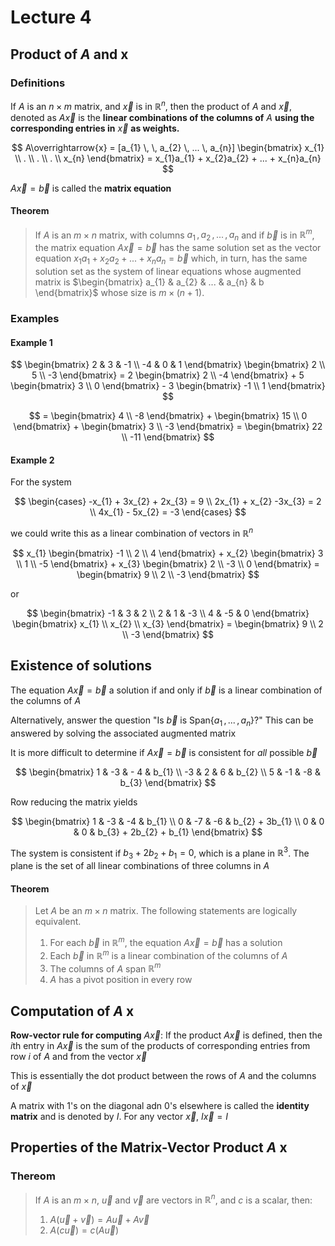 # Lecture 4

## Product of *A* and **x**

### Definitions

If $A$ is an $n \times m$ matrix, and $\overrightarrow{x}$ is in $\mathbb{R}^{n}$, then the product of *A* and $\overrightarrow{x}$, denoted as $A \overrightarrow{x}$ is the **linear combinations of the columns of** $A$ **using the corresponding entries in** $\overrightarrow{x}$ **as weights.**

$$
	A\overrightarrow{x} = [a_{1} \, \, a_{2} \, ... \, a_{n}] 
	\begin{bmatrix}
		x_{1} \\ . \\ . \\ . \\ x_{n}
	\end{bmatrix} = 
	x_{1}a_{1} + x_{2}a_{2} + ... + x_{n}a_{n}
$$

$A\overrightarrow{x} = \overrightarrow{b}$ is called the **matrix equation**

#### Theorem

> If $A$ is an $m \times n$ matrix, with columns $a_{1} \,, a_{2} \,, ... \,, a_{n}$ and if $\overrightarrow{b}$ is in $\mathbb{R}^{m}$, the matrix equation $A\overrightarrow{x} = \overrightarrow{b}$ has the same solution set as the vector equation $x_{1}a_{1} + x_{2}a_{2} + ... + x_{n}a_{n} = \overrightarrow{b}$ which, in turn, has the same solution set as the system of linear equations whose augmented matrix is $\begin{bmatrix} a_{1} & a_{2} & ... & a_{n} & b \end{bmatrix}$ whose size is $m \times (n + 1)$.

### Examples

#### Example 1

$$
	\begin{bmatrix}
		2 & 3 & -1 \\
		-4 & 0 & 1
	\end{bmatrix}
	\begin{bmatrix}
		2 \\ 5 \\ -3
	\end{bmatrix} =
	2 \begin{bmatrix} 2 \\ -4 \end{bmatrix} +
	5 \begin{bmatrix} 3 \\ 0 \end{bmatrix} -
	3 \begin{bmatrix} -1 \\ 1 \end{bmatrix} 
$$

$$
	= \begin{bmatrix} 4 \\ -8 \end{bmatrix} + 
	\begin{bmatrix} 15 \\ 0 \end{bmatrix} + 
	\begin{bmatrix} 3 \\ -3 \end{bmatrix} =
	\begin{bmatrix} 22 \\ -11 \end{bmatrix}
$$

#### Example 2

For the system

$$
	\begin{cases}
		-x_{1} + 3x_{2} + 2x_{3} = 9 \\
		2x_{1} + x_{2} -3x_{3} = 2 \\
		4x_{1} - 5x_{2} = -3 
	\end{cases}
$$

we could write this as a linear combination of vectors in $\mathbb{R}^{n}$

$$
	x_{1} \begin{bmatrix} -1 \\ 2 \\ 4 \end{bmatrix} + 
	x_{2} \begin{bmatrix} 3 \\ 1 \\ -5 \end{bmatrix} +
	x_{3} \begin{bmatrix} 2 \\ -3 \\ 0 \end{bmatrix} =
	\begin{bmatrix} 9 \\ 2 \\ -3 \end{bmatrix}
$$

or

$$
	\begin{bmatrix}
		-1 & 3 & 2 \\
		2 & 1 & -3 \\
		4 & -5 & 0
	\end{bmatrix}
	\begin{bmatrix} x_{1} \\ x_{2} \\ x_{3} \end{bmatrix} =
	\begin{bmatrix} 9 \\ 2 \\ -3 \end{bmatrix}
$$

## Existence of solutions

The equation $A\overrightarrow{x} = \overrightarrow{b}$  a solution if and only if $\overrightarrow{b}$ is a linear combination of the columns of $A$

Alternatively, answer the question "Is $\overrightarrow{b}$ is Span$\{a_{1}\,, ... \,, a_{n}\}$?" This can be answered by solving the associated augmented matrix

It is more difficult to determine if $A\overrightarrow{x} = \overrightarrow{b}$ is consistent for *all* possible $\overrightarrow{b}$

$$
	\begin{bmatrix}
		1 & -3 & - 4 & b_{1} \\
		-3 & 2 & 6 & b_{2} \\
		5 & -1 & -8 & b_{3}
	\end{bmatrix}
$$

Row reducing the matrix yields

$$
	\begin{bmatrix}
		1 & -3 & -4 & b_{1} \\
		0 & -7 & -6 & b_{2} + 3b_{1} \\
		0 & 0 & 0 & b_{3} + 2b_{2} + b_{1}
	\end{bmatrix}
$$

The system is consistent if $b_{3} + 2b_{2} + b_{1} = 0$, which is a plane in $\mathbb{R}^{3}$. The plane is the set of all linear combinations of three columns in $A$

#### Theorem

> Let $A$ be an $m \times n$ matrix. The following statements are logically equivalent.
> 1) For each $\overrightarrow{b}$ in $\mathbb{R}^{m}$, the equation $A\overrightarrow{x} = \overrightarrow{b}$ has a solution
> 2) Each $\overrightarrow{b}$ in $\mathbb{R}^{m}$ is a linear combination of the columns of $A$
> 3) The columns of $A$ span $\mathbb{R}^{m}$
> 4) $A$ has a pivot position in every row

## Computation of *A* **x**

**Row-vector rule for computing** $A\overrightarrow{x}$: If the product $A\overrightarrow{x}$ is defined, then the $i$th entry in $A\overrightarrow{x}$ is the sum of the products of corresponding entries from row $i$ of $A$ and from the vector $\overrightarrow{x}$

This is essentially the dot product between the rows of $A$ and the columns of $\overrightarrow{x}$

A matrix with $1$'s on the diagonal adn $0$'s elsewhere is called the **identity matrix** and is denoted by $I$. For any vector $\overrightarrow{x}$, $I\overrightarrow{x} = I$

## Properties of the Matrix-Vector Product *A* **x**
### Thereom

> If $A$ is an $m \times n$, $\overrightarrow{u}$ and $\overrightarrow{v}$ are vectors in $\mathbb{R}^{n}$, and $c$ is a scalar, then:
> 1) $A(\overrightarrow{u} + \overrightarrow{v}) = A\overrightarrow{u} + A\overrightarrow{v}$
> 2) $A(c\overrightarrow{u}) = c(A\overrightarrow{u})$
